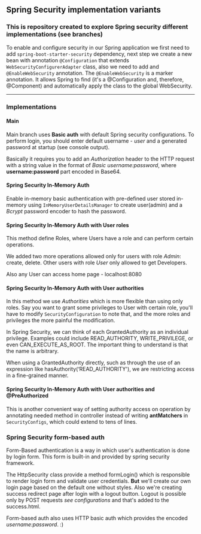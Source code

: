 ## Spring Security implementation variants
### This is repository created to explore Spring security different implementations (see branches)

To enable and configure security in our Spring application we first need to add `spring-boot-starter-security` dependency, next step we create a new bean with annotation `@Configuration` that extends `WebSecurityConfigurerAdapter` class, also we need to add and `@EnableWebSecurity` annotation. The `@EnableWebSecurity` is a marker annotation. It allows Spring to find (it's a @Configuration and, therefore, @Component) and automatically apply the class to the global WebSecurity.

---
### Implementations
#### Main
Main branch uses **Basic auth** with default Spring security configurations. To perform login, you should enter default username - *user*
 and a generated password at startup (see console output).
 
 Basically it requires you to add an *Authorization* header to the HTTP request with a string value 
in the format of *Basic username:password*, where **username:password** part encoded in Base64.

#### Spring Security In-Memory Auth
Enable in-memory basic authentication with pre-defined user stored in-memory using `InMemoryUserDetailsManager` to create user(admin) and a *Bcrypt* password encoder to hash the password.

#### Spring Security In-Memory Auth with User roles
This method define Roles, where Users have a role and can perform certain operations.

We added two more operations allowed only for users with role *Admin*: create, delete.
Other users with role *User* only allowed to get Developers. 

Also any User can access home page - localhost:8080 

#### Spring Security In-Memory Auth with User authorities
In this method we use *Authorities* which is more flexible than using only roles. Say you want to grant some privileges to User with certain role, you'll have to modify `SecurityConfiguration` to note that, and the more roles and privileges the more painful the modification.

In Spring Security, we can think of each GrantedAuthority as an individual privilege. Examples could include READ_AUTHORITY, WRITE_PRIVILEGE, or even CAN_EXECUTE_AS_ROOT. The important thing to understand is that the name is arbitrary.

When using a GrantedAuthority directly, such as through the use of an expression like hasAuthority(‘READ_AUTHORITY'), we are restricting access in a fine-grained manner.

#### Spring Security In-Memory Auth with User authorities and @PreAuthorized
 This is another convenient way of setting authority access on operation by annotating needed method in controller instead of writing **antMatchers** in `SecurityConfigs`, which could extend to tens of lines.
 
### Spring Security form-based auth
Form-Based authentication is a way in which user's authentication is done by login form. This form is built-in and provided by spring security framework.

The HttpSecurity class provide a method formLogin() which is responsible to render login form and validate user credentials. **But** we'll create our own login page based on the default one without styles. Also we're creating success redirect page after login with a logout button. 
Logout is possible only by POST requests *see configurations* and that's added to the success.html.

Form-based auth also uses HTTP basic auth which provides the encoded *username:password*. :)
